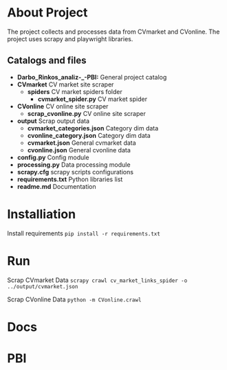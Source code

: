 # About Project
The project collects and processes data from CVmarket and CVonline. The project uses scrapy and playwright libraries. 

## Catalogs and files

- **Darbo_Rinkos_analiz-_-PBI:** General project catalog
- **CVmarket** CV market site scraper
    - **spiders** CV market spiders folder
        - **cvmarket_spider.py** CV market spider
- **CVonline** CV online site scraper
    - **scrap_cvonline.py** CV online site scraper
- **output** Scrap output data
    - **cvmarket_categories.json** Category dim data
    - **cvonline_category.json** Category dim data
    - **cvmarket.json** General cvmarket data
    - **cvonline.json** General cvonline data
- **config.py** Config module
- **processing.py** Data processing module
- **scrapy.cfg** scrapy scripts configurations 
- **requirements.txt** Python libraries list 
- **readme.md** Documentation 
# Installiation
Install requirements
```pip install -r requirements.txt```

# Run

Scrap CVmarket Data
```scrapy crawl cv_market_links_spider -o ../output/cvmarket.json``` 

Scrap CVonline Data
```python -m CVonline.crawl```

# Docs

# PBI
